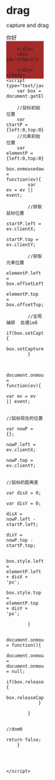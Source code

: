 # drag
capture and drag
<!DOCTYPE html>
<html>
	<head>
		<meta charset="UTF-8">
		<title></title>
		<style type="text/css">
			*{
				margin: 0;
				padding: 0;
			}
			#box{
				position:absolute;
				width: 100px;
				height: 100px;
				background: brown;
			}
			#others{
				position: absolute;
				left: 500px;
				top: 300px;
				width: 200px;
				height: 200px;
				background: deeppink;
			}
		</style>
	</head>
	<body>
	你好
		<div id="box">
			
		</div>
		<div id="others">
			
		</div>
	</body>
	<script type="text/javascript">
		var box = document.getElementById('box');
		
		//鼠标初始位置
		var startP = {left:0,top:0};
		//元素初始位置
		var elementP = {left:0,top:0};
		box.onmousedown = function(ev){
			var ev = ev || event;
			
			//获取鼠标位置
			startP.left = ev.clientX;
			startP.top = ev.clientY;
			
			//获取元素位置
			elementP.left = box.offsetLeft;
			elementP.top = box.offsetTop;
			
			//全局捕获  处理ie8
			if(box.setCapture){
				box.setCapture();
			}
			
			
			document.onmousemove = function(ev){
				var ev = ev || event;
				
				//鼠标现在的位置
				var nowP = {};
				nowP.left = ev.clientX;
				nowP.top = ev.clientY;
				
				//鼠标的距离差
				var disX = 0;
				var disY = 0;
				disX = nowP.left - startP.left;
				disY = nowP.top - startP.top;
				
				box.style.left = elementP.left + disX + 'px';
				box.style.top = elementP.top + disY + 'px';
				
			}
			
			document.onmouseup = function(){
				document.onmousemove = document.onmouseup = null;
				if(box.releaseCapture){
					box.releaseCapture()
				}
				
			}
		
			//dom0
			return false;
		}
		
		
		
		
	</script>
</html>
